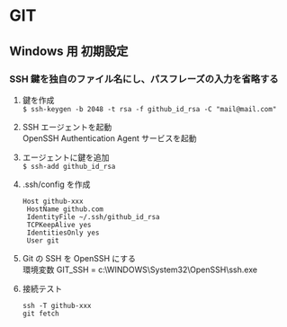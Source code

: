 # GIT

## Windows 用 初期設定

### SSH 鍵を独自のファイル名にし、パスフレーズの入力を省略する

1. 鍵を作成  
   `$ ssh-keygen -b 2048 -t rsa -f github_id_rsa -C "mail@mail.com"`
2. SSH エージェントを起動  
   OpenSSH Authentication Agent サービスを起動
3. エージェントに鍵を追加  
   `$ ssh-add github_id_rsa`
4. .ssh/config を作成

   ```.ssh/config
   Host github-xxx
    HostName github.com
    IdentityFile ~/.ssh/github_id_rsa
    TCPKeepAlive yes
    IdentitiesOnly yes
    User git
   ```

5. Git の SSH を OpenSSH にする  
   環境変数 GIT_SSH = c:\WINDOWS\System32\OpenSSH\ssh.exe
6. 接続テスト

   ```shell
   ssh -T github-xxx
   git fetch
   ```
